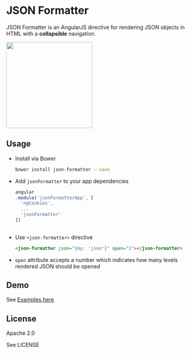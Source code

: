 # JSON Formatter
JSON Formatter is an AngularJS directive for rendering JSON objects in HTML with a **collapsible** navigation.

<a href="http://mohsenweb.com/json-formatter/dist/">
<img src="https://raw.githubusercontent.com/mohsen1/json-formatter/gh-pages/app/images/screenshot.png" width="228">
</a>

## Usage

* Install via Bower

  ```bash
  bower install json-formatter --save
  ```
* Add `jsonFormatter` to your app dependencies
  ```js
  angular
  .module('jsonFormatterApp', [
    'ngCookies',
    ...
    'jsonFormatter'
  ])
    
  ```
* Use `<json-formatter>` directive
 
  ```html
  <json-formatter json="{my: 'json'}" open="1"></json-formatter>
  ```
* `open` attribute accepts a number which indicates how many levels rendered JSON should be opened

## Demo
See [Examples here](http://mohsenweb.com/json-formatter/dist/#examples) 


## License

Apache 2.0

See LICENSE 
